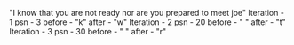 "I know that you are not ready nor are you prepared to meet joe"
Iteration - 1
psn - 3
before - "k"
after - "w"
Iteration - 2
psn - 20
before - " "
after - "t"
Iteration - 3
psn - 30
before - " "
after - "r"